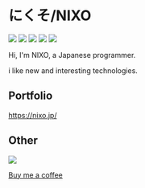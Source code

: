 # にくそ/NIXO

![](https://img.shields.io/badge/age-16-red) ![](https://img.shields.io/badge/birthday-2005%2F10%2F11-red) ![](https://img.shields.io/badge/Python-%E2%9D%A4-brightgreen) ![](https://img.shields.io/github/followers/nxo0?label=Followers&style=social) ![](https://img.shields.io/twitter/follow/nxo000?label=Followers&style=social)

Hi, I'm NIXO, a Japanese programmer.

i like new and interesting technologies.

## Portfolio

https://nixo.jp/

## Other

![](https://komarev.com/ghpvc/?username=nxo0)

[Buy me a coffee](https://buymeacoffee.com/nxo0)
